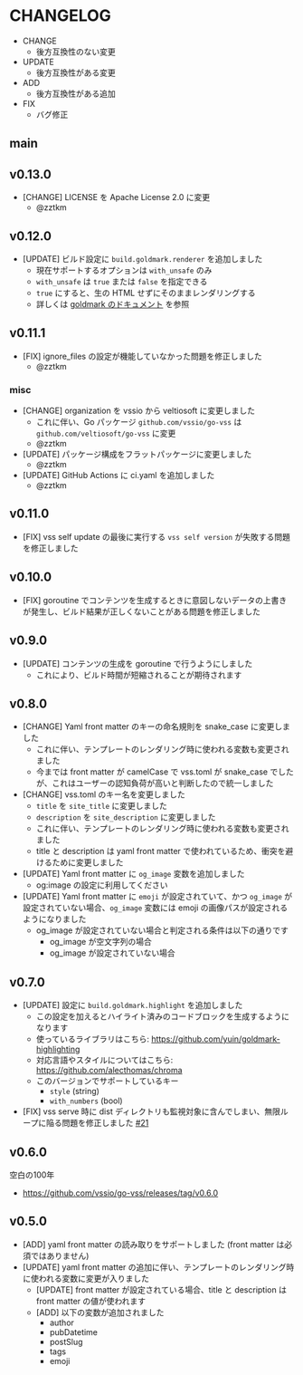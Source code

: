# CHANGELOG

- CHANGE
  - 後方互換性のない変更
- UPDATE
  - 後方互換性がある変更
- ADD
  - 後方互換性がある追加
- FIX
  - バグ修正

## main

## v0.13.0

- [CHANGE] LICENSE を Apache License 2.0 に変更
  - @zztkm

## v0.12.0

- [UPDATE] ビルド設定に `build.goldmark.renderer` を追加しました
  - 現在サポートするオプションは `with_unsafe` のみ
  - `with_unsafe` は `true` または `false` を指定できる
  - `true` にすると、生の HTML せずにそのままレンダリングする
  - 詳しくは [goldmark のドキュメント](https://github.com/yuin/goldmark?tab=readme-ov-file#html-renderer-options) を参照

## v0.11.1

- [FIX] ignore_files の設定が機能していなかった問題を修正しました
  - @zztkm

### misc

- [CHANGE] organization を vssio から veltiosoft に変更しました
  - これに伴い、Go パッケージ `github.com/vssio/go-vss` は `github.com/veltiosoft/go-vss` に変更
  - @zztkm
- [UPDATE] パッケージ構成をフラットパッケージに変更しました
  - @zztkm
- [UPDATE] GitHub Actions に ci.yaml を追加しました
  - @zztkm

## v0.11.0

- [FIX] vss self update の最後に実行する `vss self version` が失敗する問題を修正しました

## v0.10.0

- [FIX] goroutine でコンテンツを生成するときに意図しないデータの上書きが発生し、ビルド結果が正しくないことがある問題を修正しました

## v0.9.0

- [UPDATE] コンテンツの生成を goroutine で行うようにしました
  - これにより、ビルド時間が短縮されることが期待されます

## v0.8.0

- [CHANGE] Yaml front matter のキーの命名規則を snake_case に変更しました
  - これに伴い、テンプレートのレンダリング時に使われる変数も変更されました
  - 今までは front matter が camelCase で vss.toml が snake_case でしたが、これはユーザーの認知負荷が高いと判断したので統一しました
- [CHANGE] vss.toml のキー名を変更しました
  - `title` を `site_title` に変更しました
  - `description` を `site_description` に変更しました
  - これに伴い、テンプレートのレンダリング時に使われる変数も変更されました
  - title と description は yaml front matter で使われているため、衝突を避けるために変更しました
- [UPDATE] Yaml front matter に `og_image` 変数を追加しました
  - og:image の設定に利用してください
- [UPDATE] Yaml front matter に `emoji` が設定されていて、かつ `og_image` が設定されていない場合、`og_image` 変数には emoji の画像パスが設定されるようになりました
  - og_image が設定されていない場合と判定される条件は以下の通りです
    - og_image が空文字列の場合
    - og_image が設定されていない場合

## v0.7.0

- [UPDATE] 設定に `build.goldmark.highlight` を追加しました
  - この設定を加えるとハイライト済みのコードブロックを生成するようになります
  - 使っているライブラリはこちら: <https://github.com/yuin/goldmark-highlighting>
  - 対応言語やスタイルについてはこちら: <https://github.com/alecthomas/chroma>
  - このバージョンでサポートしているキー
    - `style` (string)
    - `with_numbers` (bool)
- [FIX] vss serve 時に dist ディレクトリも監視対象に含んでしまい、無限ループに陥る問題を修正しました [#21](https://github.com/vssio/go-vss/issues/21)

## v0.6.0

空白の100年

- <https://github.com/vssio/go-vss/releases/tag/v0.6.0>

## v0.5.0

- [ADD] yaml front matter の読み取りをサポートしました (front matter は必須ではありません)
- [UPDATE] yaml front matter の追加に伴い、テンプレートのレンダリング時に使われる変数に変更が入りました
  - [UPDATE] front matter が設定されている場合、title と description は front matter の値が使われます
  - [ADD] 以下の変数が追加されました
    - author
    - pubDatetime
    - postSlug
    - tags
    - emoji
